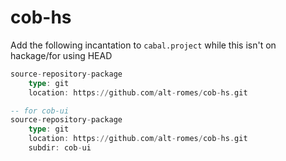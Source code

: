 # cob-hs

Add the following incantation to `cabal.project` while this isn't on hackage/for using HEAD

```hs
source-repository-package
    type: git
    location: https://github.com/alt-romes/cob-hs.git

-- for cob-ui
source-repository-package
    type: git
    location: https://github.com/alt-romes/cob-hs.git
    subdir: cob-ui
```
